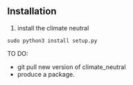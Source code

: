 ## Installation 

1) install the climate neutral 

```
sudo python3 install setup.py
```

TO DO:
* git pull new version of climate_neutral
* produce a package.
